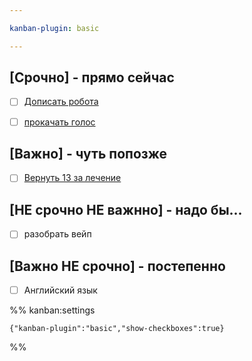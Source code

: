 ```yaml
---

kanban-plugin: basic

---
```


## [Срочно] - прямо сейчас

- [ ] [Дописать робота](Дописать%20робота.md)
- [ ] [прокачать голос](../Голос.md)


## [Важно] - чуть попозже

- [ ] [Вернуть 13 за лечение](Вернуть%2013%20за%20лечение.md)


## [НЕ срочно НЕ важнно] - надо бы...

- [ ] разобрать вейп


## [Важно НЕ срочно] - постепенно

- [ ] Английский язык




%% kanban:settings
```
{"kanban-plugin":"basic","show-checkboxes":true}
```
%%